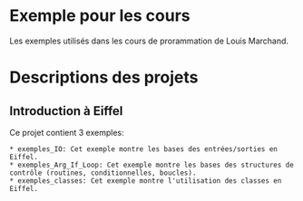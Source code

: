 Exemple pour les cours
======================

Les exemples utilisés dans les cours de prorammation de Louis Marchand.

Descriptions des projets
========================

Introduction à Eiffel
---------------------

Ce projet contient 3 exemples:

    * exemples_IO: Cet exemple montre les bases des entrées/sorties en Eiffel.
    * exemples_Arg_If_Loop: Cet exemple montre les bases des structures de contrôle (routines, conditionnelles, boucles).
    * exemples_classes: Cet exemple montre l'utilisation des classes en Eiffel.
